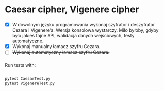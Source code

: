 #   Caesar cipher, Vigenere cipher

### 

- [x] W dowolnym języku programowania wykonaj szyfrator i deszyfrator Cezara i Vigenere'a. Wersja konsolowa wystarczy. Miło byłoby, gdyby było jakieś fajne API, walidacja danych wejściowych, testy automatyczne.
- [x] Wykonaj manualny łamacz szyfru Cezara.
- [ ] ~~Wykonaj automatyczny łamacz szyfru Cezara.~~

###

Run tests with:

```cmd

pytest CaesarTest.py
pytest VigenereTest.py

```